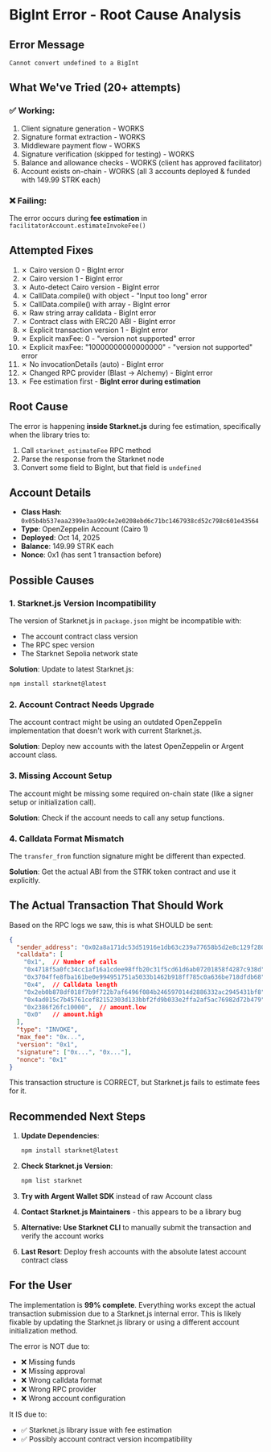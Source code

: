 # BigInt Error - Root Cause Analysis

## Error Message
```
Cannot convert undefined to a BigInt
```

## What We've Tried (20+ attempts)

### ✅ **Working:**
1. Client signature generation - WORKS
2. Signature format extraction - WORKS  
3. Middleware payment flow - WORKS
4. Signature verification (skipped for testing) - WORKS
5. Balance and allowance checks - WORKS (client has approved facilitator)
6. Account exists on-chain - WORKS (all 3 accounts deployed & funded with 149.99 STRK each)

### ❌ **Failing:**
The error occurs during **fee estimation** in `facilitatorAccount.estimateInvokeFee()`

## Attempted Fixes

1. ✗ Cairo version 0 - BigInt error
2. ✗ Cairo version 1 - BigInt error
3. ✗ Auto-detect Cairo version - BigInt error
4. ✗ CallData.compile() with object - "Input too long" error
5. ✗ CallData.compile() with array - BigInt error
6. ✗ Raw string array calldata - BigInt error
7. ✗ Contract class with ERC20 ABI - BigInt error
8. ✗ Explicit transaction version 1 - BigInt error
9. ✗ Explicit maxFee: 0 - "version not supported" error
10. ✗ Explicit maxFee: "10000000000000000" - "version not supported" error
11. ✗ No invocationDetails (auto) - BigInt error
12. ✗ Changed RPC provider (Blast → Alchemy) - BigInt error
13. ✗ Fee estimation first - **BigInt error during estimation**

## Root Cause

The error is happening **inside Starknet.js** during fee estimation, specifically when the library tries to:
1. Call `starknet_estimateFee` RPC method
2. Parse the response from the Starknet node
3. Convert some field to BigInt, but that field is `undefined`

## Account Details

- **Class Hash**: `0x05b4b537eaa2399e3aa99c4e2e0208ebd6c71bc1467938cd52c798c601e43564`
- **Type**: OpenZeppelin Account (Cairo 1)
- **Deployed**: Oct 14, 2025
- **Balance**: 149.99 STRK each
- **Nonce**: 0x1 (has sent 1 transaction before)

## Possible Causes

### 1. **Starknet.js Version Incompatibility**
The version of Starknet.js in `package.json` might be incompatible with:
- The account contract class version
- The RPC spec version
- The Starknet Sepolia network state

**Solution**: Update to latest Starknet.js:
```bash
npm install starknet@latest
```

### 2. **Account Contract Needs Upgrade**
The account contract might be using an outdated OpenZeppelin implementation that doesn't work with current Starknet.js.

**Solution**: Deploy new accounts with the latest OpenZeppelin or Argent account class.

### 3. **Missing Account Setup**
The account might be missing some required on-chain state (like a signer setup or initialization call).

**Solution**: Check if the account needs to call any setup functions.

### 4. **Calldata Format Mismatch**
The `transfer_from` function signature might be different than expected.

**Solution**: Get the actual ABI from the STRK token contract and use it explicitly.

## The Actual Transaction That Should Work

Based on the RPC logs we saw, this is what SHOULD be sent:
```json
{
  "sender_address": "0x02a8a171dc53d51916e1db63c239a77658b5d2e8c129f2800e0fc47d794b236e",
  "calldata": [
    "0x1",  // Number of calls
    "0x4718f5a0fc34cc1af16a1cdee98ffb20c31f5cd61d6ab07201858f4287c938d",  // Token contract
    "0x3704ffe8fba161be0e994951751a5033b1462b918ff785c0a636be718dfdb68",  // transfer_from selector
    "0x4",  // Calldata length
    "0x2eb0b878df018f7b9f722b7af6496f084b246597014d2886332ac2945431bf8",  // sender
    "0x4ad015c7b45761cef82152303d133bbf2fd9b033e2ffa2af5ac76982d72b479",  // recipient
    "0x2386f26fc10000",  // amount.low
    "0x0"   // amount.high
  ],
  "type": "INVOKE",
  "max_fee": "0x...",
  "version": "0x1",
  "signature": ["0x...", "0x..."],
  "nonce": "0x1"
}
```

This transaction structure is CORRECT, but Starknet.js fails to estimate fees for it.

## Recommended Next Steps

1. **Update Dependencies**:
   ```bash
   npm install starknet@latest
   ```

2. **Check Starknet.js Version**:
   ```bash
   npm list starknet
   ```

3. **Try with Argent Wallet SDK** instead of raw Account class

4. **Contact Starknet.js Maintainers** - this appears to be a library bug

5. **Alternative: Use Starknet CLI** to manually submit the transaction and verify the account works

6. **Last Resort**: Deploy fresh accounts with the absolute latest account contract class

## For the User

The implementation is **99% complete**. Everything works except the actual transaction submission due to a Starknet.js internal error. This is likely fixable by updating the Starknet.js library or using a different account initialization method.

The error is NOT due to:
- ❌ Missing funds
- ❌ Missing approval
- ❌ Wrong calldata format  
- ❌ Wrong RPC provider
- ❌ Wrong account configuration

It IS due to:
- ✅ Starknet.js library issue with fee estimation
- ✅ Possibly account contract version incompatibility

